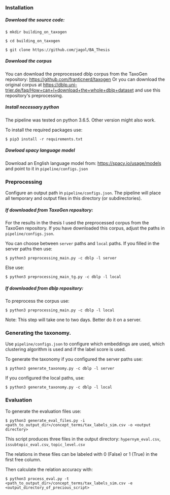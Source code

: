 ### Installation

##### Download the source code:

`$ mkdir building_on_taxogen`

`$ cd building_on_taxogen`

`$ git clone https://github.com/jagol/BA_Thesis`

##### Download the corpus
You can download the preprocessed dblp corpus from the 
TaxoGen repository: https://github.com/franticnerd/taxogen
Or you can download the original corpus at 
https://dblp.uni-trier.de/faq/How+can+I+download+the+whole+dblp+dataset
and use this repository's preprocessing.

##### Install necessary python

The pipeline was tested on python 3.6.5. Other version might also work.

To install the required packages use:

`$ pip3 install -r requirements.txt`

##### Dowload spacy language model
Download an English language model from: 
https://spacy.io/usage/models
 and point to it in `pipeline/configs.json`

### Preprocessing

Configure an output path in `pipeline/configs.json`. The pipeline will place 
all temporary and output files in this directory (or subdirectories).

##### If downloaded from TaxoGen repository:

For the results in the thesis I used the preprocessed corpus from the TaxoGen 
repository. If you have downloaded this corpus, adjust the paths in 
`pipeline/configs.json`.

You can choose between `server` paths and `local` paths. If you filled in the 
server paths then use: 

`$ python3 preprocessing_main.py -c dblp -l server`

Else use: 

`$ python3 preprocessing_main_tg.py -c dblp -l local`

##### If downloaded from dblp repository:

To preprocess the corpus use:

`$ python3 preprocessing_main.py -c dblp -l local` 

Note: This step will take one to two days. Better do it on a server.

### Generating the taxonomy.

Use `pipeline/configs.json` to configure which embeddings are used, 
which clustering algorithm is used and
if the label score is used.

To generate the taxonomy if you configured the server paths use:

`$ python3 generate_taxonomy.py -c dblp -l server`

If you configured the local paths, use:

`$ python3 generate_taxonomy.py -c dblp -l local`

### Evaluation

To generate the evaluation files use:

`$ python3 generate_eval_files.py -i <path_to_output_dir>/concept_terms/tax_labels_sim.csv -o <output directory>`

This script produces three files in the output directory:
`hypernym_eval.csv`, `issubtopic_eval.csv`, `topic_level.csv`

The relations in these files can be labeled with 0 (False) or 1 (True) 
in the first free column.

Then calculate the relation accuracy with:

`$ python3 process_eval.py -t <path_to_output_dir>/concept_terms/tax_labels_sim.csv -e <output_directory_of_precious_script>`
 